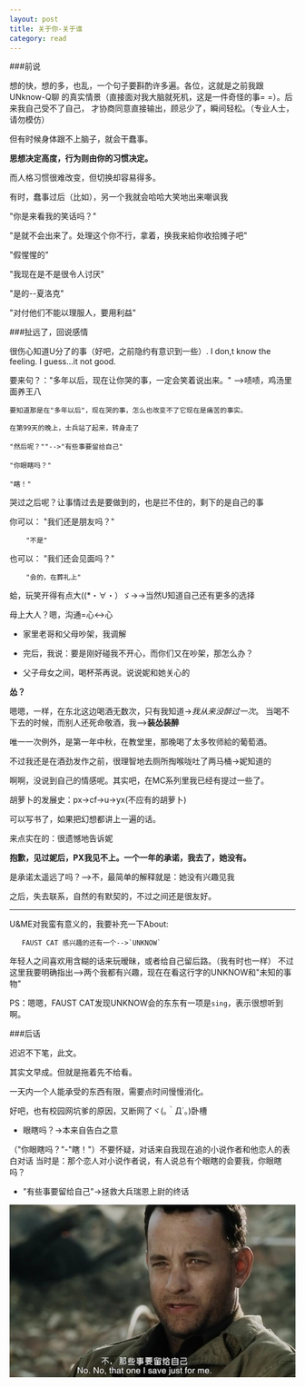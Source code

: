 ```yaml
---
layout: post
title: 关于你-关于谁
category: read
---
```

###前说

想的快，想的多，也乱，一个句子要斟酌许多遍。各位，这就是之前我跟UNknow-Q聊
的真实情景（直接面对我大脑就死机，这是一件奇怪的事= =）。后来我自己受不了自己，
才协商同意直接输出，顾忌少了，瞬间轻松。（专业人士，请勿模仿）

但有时候身体跟不上脑子，就会干蠢事。

**思想决定高度，行为则由你的习惯决定。**

而人格习惯很难改变，但切换却容易得多。

有时，蠢事过后（比如），另一个我就会哈哈大笑地出来嘲讽我

"你是来看我的笑话吗？"

"是就不会出来了。处理这个你不行，拿着，换我来給你收拾摊子吧"

"假惺惺的"

"我现在是不是很令人讨厌"

"是的--夏洛克"

"对付他们不能以理服人，要用利益"


###扯远了，回说感情

很伤心知道U分了的事（好吧，之前隐约有意识到一些）.
I don,t know the feeling. I guess...it not good.

要来句？："多年以后，现在让你哭的事，一定会笑着说出来。"
-->啧啧，鸡汤里面养王八 

`要知道那是在"多年以后"，现在哭的事，怎么也改变不了它现在是痛苦的事实。`

```
在第99天的晚上，士兵站了起来，转身走了

"然后呢？""-->"有些事要留给自己"

"你眼瞎吗？"
 
"瞎！"
```

哭过之后呢？让事情过去是要做到的，也是拦不住的，剩下的是自己的事

你可以：
       "我们还是朋友吗？"
       
        "不是"
也可以：
        "我们还会见面吗？"
        
        "会的，在葬礼上"

蛤，玩笑开得有点大((*・∀・）ゞ→→当然U知道自己还有更多的选择

母上大人？嗯，沟通=心<->心

- 家里老哥和父母吵架，我调解

- 完后，我说：要是刚好碰我不开心，而你们又在吵架，那怎么办？

- 父子母女之间，喝杯茶再说。说说妮和她关心的

**怂？**

嗯嗯，一样，在东北这边喝酒无数次，只有我知道->*我从来没醉过一次*。
当喝不下去的时候，而别人还死命敬酒，我-->**装怂装醉**

唯一一次例外，是第一年中秋，在教堂里，那晚喝了太多牧师給的葡萄酒。

不过我还是在酒劲发作之前，很理智地去厕所掏喉咙吐了两马桶->妮知道的

啊啊，没说到自己的情感呢。其实吧，在MC系列里我已经有提过一些了。

胡萝卜的发展史：px->cf->u->yx(不应有的胡萝卜)

可以写书了，如果把幻想都讲上一遍的话。

来点实在的：很遗憾地告诉妮

**抱歉，见过妮后，PX我见不上。一个一年的承诺，我去了，她没有。**

是承诺太遥远了吗？-->不，最简单的解释就是：她没有兴趣见我

之后，失去联系，自然的有默契的，不过之间还是很友好。

---
U&ME对我蛮有意义的，我要补充一下About: 

       FAUST CAT 感兴趣的还有一个-->`UNKNOW`      
        
年轻人之间喜欢用含糊的话来玩暧昧，或者给自己留后路。（我有时也一样）
不过这里我要明确指出-->两个我都有兴趣，现在在看这行字的UNKNOW和"未知的事物"

PS：嗯嗯，FAUST CAT发现UNKNOW会的东东有一项是`sing`，表示很想听到啊。

###后话

迟迟不下笔，此文。

其实文早成。但就是拖着先不给看。

一天内一个人能承受的东西有限，需要点时间慢慢消化。

好吧，也有校园网坑爹的原因，又断网了ヾ(｡｀Д´｡)卧槽

- 眼瞎吗？->本来自告白之意

（"你眼瞎吗？"-"瞎！"）不要怀疑，对话来自我现在追的小说作者和他恋人的表白对话
当时是：那个恋人对小说作者说，有人说总有个眼瞎的会要我，你眼瞎吗？

- "有些事要留给自己"->拯救大兵瑞恩上尉的终话

<img class="cover" src="/images/2014/10/0000001.jpg" />


   

